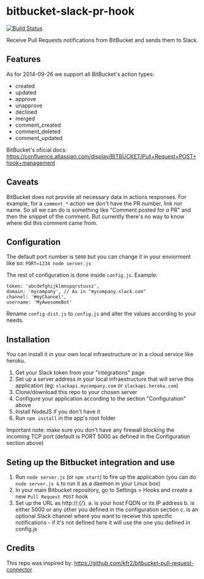bitbucket-slack-pr-hook
=======================

[![Build Status](https://travis-ci.org/lfilho/bitbucket-slack-pr-hook.svg?branch=master)](https://travis-ci.org/lfilho/bitbucket-slack-pr-hook)

Receive Pull Requests notifications from BitBucket and sends them to Slack.

## Features

As for 2014-09-26 we support all BitBucket's action types:

  * created
  * updated
  * approve
  * unapprove
  * declined
  * merged
  * comment_created
  * comment_deleted
  * comment_updated

BitBucket's oficial docs: https://confluence.atlassian.com/display/BITBUCKET/Pull+Request+POST+hook+management

## Caveats

BitBucket does not provide all necessary data in actions responses. For example, for a `comment_*` action we don't have the PR number, link nor name.
So all we can do is something like "Comment posted for *a* PR" and then the snippet of the comment. But currently there's no way to know where did this comment came from.

## Configuration

The default port number is `5000` but you can change it in your enviorment like so:
`PORT=1234 node server.js`

The rest of configuration is done inside `config.js`. Example:

```
token: 'abcdefghijklmnopqrstuvxz',
domain: 'mycompany', // As in "mycompany.slack.com"
channel: '#myChannel',
username: 'MyAwesomeBot'
```

Rename `config-dist.js` to `config.js` and alter the values according to your needs.

## Installation

You can install it in your own local infraestructure or in a cloud service like heroku.

  1. Get your Slack token from your "integrations" page
  2. Set up a server address in your local infraestructure that will serve this application (eg: `slackapi.mycompany.com` or `slackapi.heroku.com`)
  3. Clone/download this repo to your chosen server
  4. Configure your application according to the section "Configuration" above
  5. Install NodeJS if you don't have it
  6. Run `npm install` in the app's root folder

 Important note: make sure you don't have any firewall blocking the incoming TCP port (default is PORT 5000 as defined in the Configuration section above)

## Seting up the Bitbucket integration and use

  1. Run `node server.js` (or `npm start`) to fire up the application (you can do `node server.js &` to run it as a daemon in your Linux box)
  2. In your main Bitbucket repository, go to Settings > Hooks and create a new `Pull Request POST` hook
  3. Set up the URL as http://<server>:<port>{/<channel>}.
     a. <server> is your host FQDN or its IP address
     b. <port> is either 5000 or any other you defined in the configuration section
     c. <channel> is an optional Slack channel where you want to receive this specific notifications - if it's not defined here it will use the one you defined in config.js

## Credits

This repo was inspired by: https://github.com/kfr2/bitbucket-pull-request-connector

